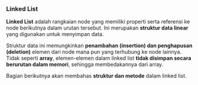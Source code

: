 ### **Linked List**  

**Linked List** adalah rangkaian node yang memiliki properti serta referensi ke node berikutnya dalam urutan tersebut. Ini merupakan **struktur data linear** yang digunakan untuk menyimpan data.  

Struktur data ini memungkinkan **penambahan (insertion) dan penghapusan (deletion)** elemen dari node mana pun yang terhubung ke node lainnya. Tidak seperti **array**, elemen-elemen dalam linked list **tidak disimpan secara berurutan dalam memori**, sehingga membedakannya dari array.  

Bagian berikutnya akan membahas **struktur dan metode** dalam linked list.

